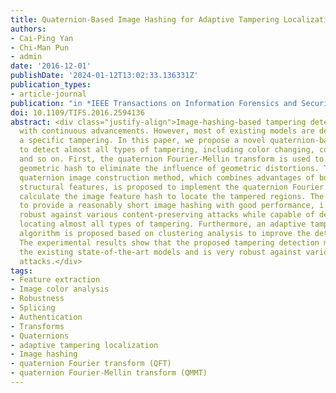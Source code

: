 ```yaml
---
title: Quaternion-Based Image Hashing for Adaptive Tampering Localization
authors:
- Cai-Ping Yan
- Chi-Man Pun
- admin
date: '2016-12-01'
publishDate: '2024-01-12T13:02:33.136331Z'
publication_types:
- article-journal
publication: "in *IEEE Transactions on Information Forensics and Security* [SCI, JCR Q1]"
doi: 10.1109/TIFS.2016.2594136
abstract: <div class="justify-align">Image-hashing-based tampering detection methods have been widely studied
  with continuous advancements. However, most of existing models are designed for
  a specific tampering. In this paper, we propose a novel quaternion-based image hashing
  to detect almost all types of tampering, including color changing, copy move, splicing,
  and so on. First, the quaternion Fourier-Mellin transform is used to calculate the
  geometric hash to eliminate the influence of geometric distortions. Then, a new
  quaternion image construction method, which combines advantages of both color and
  structural features, is proposed to implement the quaternion Fourier transform to
  calculate the image feature hash to locate the tampered regions. The objective is
  to provide a reasonably short image hashing with good performance, i.e., being perceptually
  robust against various content-preserving attacks while capable of detecting and
  locating almost all types of tampering. Furthermore, an adaptive tampering localization
  algorithm is proposed based on clustering analysis to improve the detection accuracy.
  The experimental results show that the proposed tampering detection model outperforms
  the existing state-of-the-art models and is very robust against various content-preserving
  attacks.</div>
tags:
- Feature extraction
- Image color analysis
- Robustness
- Splicing
- Authentication
- Transforms
- Quaternions
- adaptive tampering localization
- Image hashing
- quaternion Fourier transform (QFT)
- quaternion Fourier-Mellin transform (QMMT)
---
```

